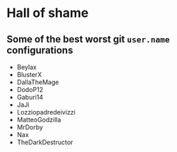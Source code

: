 # Hall of shame

## Some of the best worst git `user.name` configurations

* Beylax
* BlusterX
* DallaTheMage
* DodoP12
* Gaburi14
* JaJi
* Lozziopadredeivizzi
* MatteoGodzilla
* MrDorby
* Nax
* TheDarkDestructor
